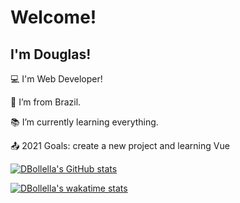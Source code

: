 # Welcome!

 

## I'm Douglas!

 

:computer: I'm Web Developer!

:house_with_garden: I’m from Brazil.

:books: I’m currently learning everything.

:outbox_tray: 2021 Goals: create a new project and learning Vue




[![DBollella's GitHub stats](https://github-readme-stats.vercel.app/api?username=DBollella)](https://github.com/DBollella/github-readme-stats)



[![DBollella's wakatime stats](https://github-readme-stats.vercel.app/api/wakatime?username=DBollella)](https://github.com/DBollella/github-readme-stats)
